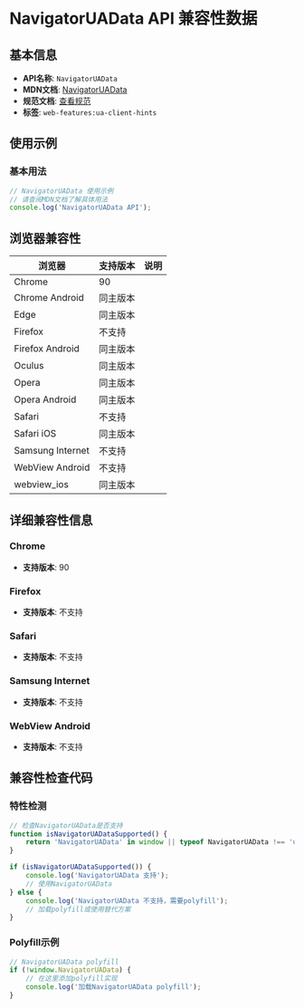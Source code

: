 # NavigatorUAData API 兼容性数据

## 基本信息

- **API名称**: `NavigatorUAData`
- **MDN文档**: [NavigatorUAData](https://developer.mozilla.org/docs/Web/API/NavigatorUAData)
- **规范文档**: [查看规范](https://wicg.github.io/ua-client-hints/#navigatoruadata)
- **标签**: `web-features:ua-client-hints`

## 使用示例

### 基本用法

```javascript
// NavigatorUAData 使用示例
// 请查阅MDN文档了解具体用法
console.log('NavigatorUAData API');
```

## 浏览器兼容性

| 浏览器 | 支持版本 | 说明 |
|--------|----------|------|
| Chrome | 90 |  |
| Chrome Android | 同主版本 |  |
| Edge | 同主版本 |  |
| Firefox | 不支持 |  |
| Firefox Android | 同主版本 |  |
| Oculus | 同主版本 |  |
| Opera | 同主版本 |  |
| Opera Android | 同主版本 |  |
| Safari | 不支持 |  |
| Safari iOS | 同主版本 |  |
| Samsung Internet | 不支持 |  |
| WebView Android | 不支持 |  |
| webview_ios | 同主版本 |  |

## 详细兼容性信息

### Chrome

- **支持版本**: 90

### Firefox

- **支持版本**: 不支持

### Safari

- **支持版本**: 不支持

### Samsung Internet

- **支持版本**: 不支持

### WebView Android

- **支持版本**: 不支持

## 兼容性检查代码

### 特性检测

```javascript
// 检查NavigatorUAData是否支持
function isNavigatorUADataSupported() {
    return 'NavigatorUAData' in window || typeof NavigatorUAData !== 'undefined';
}

if (isNavigatorUADataSupported()) {
    console.log('NavigatorUAData 支持');
    // 使用NavigatorUAData
} else {
    console.log('NavigatorUAData 不支持，需要polyfill');
    // 加载polyfill或使用替代方案
}
```

### Polyfill示例

```javascript
// NavigatorUAData polyfill
if (!window.NavigatorUAData) {
    // 在这里添加polyfill实现
    console.log('加载NavigatorUAData polyfill');
}
```

